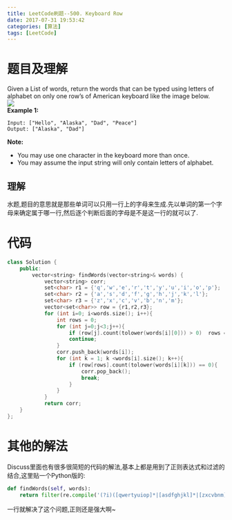 ```yaml
---
title: LeetCode刷题--500. Keyboard Row
date: 2017-07-31 19:53:42
categories: [算法]
tags: [LeetCode]
---
```

[](#题目及理解 "题目及理解")题目及理解
=======================

Given a List of words, return the words that can be typed using letters of alphabet on only one row’s of American keyboard like the image below.  
[![](https://leetcode.com/static/images/problemset/keyboard.png)](https://leetcode.com/static/images/problemset/keyboard.png)  
**Example 1:**  
```
Input: ["Hello", "Alaska", "Dad", "Peace"]
Output: ["Alaska", "Dad"]
```

**Note:**

*   You may use one character in the keyboard more than once.
*   You may assume the input string will only contain letters of alphabet.
<!-- more -->
[](#理解 "理解")理解
--------------

水题,题目的意思就是那些单词可以只用一行上的字母来生成.先以单词的第一个字母来确定属于哪一行,然后逐个判断后面的字母是不是这一行的就可以了.

[](#代码 "代码")代码
==============
```c++
class Solution {
    public:    
        vector<string> findWords(vector<string>& words) {        
            vector<string> corr;        
            set<char> r1 = {'q','w','e','r','t','y','u','i','o','p'};        
            set<char> r2 = {'a','s','d','f','g','h','j','k','l'};        
            set<char> r3 = {'z','x','c','v','b','n','m'};        
            vector<set<char>> row = {r1,r2,r3};                
            for (int i=0; i<words.size(); i++){            
                int rows = 0;                        
                for (int j=0;j<3;j++){                
                    if (row[j].count(tolower(words[i][0])) > 0)  rows = j;                
                    continue;            
                }                        
                corr.push_back(words[i]);            
                for (int k = 1; k <words[i].size(); k++){                
                    if (row[rows].count(tolower(words[i][k])) == 0){                    
                        corr.pop_back();                
                        break;                
                    }                                
                }        
            }        
            return corr;    
    }
};
```

[](#其他的解法 "其他的解法")其他的解法
=======================

Discuss里面也有很多很简短的代码的解法,基本上都是用到了正则表达式和过滤的结合,这里贴一个Python版的:  
```python
def findWords(self, words):    
    return filter(re.compile('(?i)([qwertyuiop]*|[asdfghjkl]*|[zxcvbnm]*)$').match, words)
```
一行就解决了这个问题,正则还是强大啊~